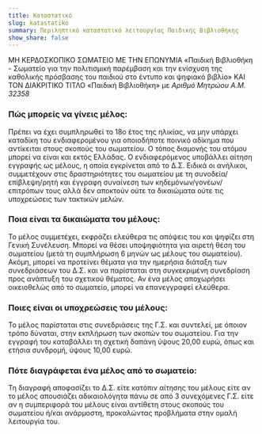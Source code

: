 ```yaml
---
title: Καταστατικό
slug: katastatiko
summary: Περιληπτικό καταστατικό λειτουργίας Παιδικής Βιβλιοθήκης
show_share: false
---
```


ΜΗ ΚΕΡΔΟΣΚΟΠΙΚΟ ΣΩΜΑΤΕΙΟ ΜΕ ΤΗΝ ΕΠΩΝΥΜΙΑ «Παιδική Βιβλιοθήκη - Σωματείο για την πολιτισμική παρέμβαση και την ενίσχυση της καθολικής πρόσβασης του παιδιού στο έντυπο και ψηφιακό βιβλίο» ΚΑΙ ΤΟΝ ΔΙΑΚΡΙΤΙΚΟ ΤΙΤΛΟ «Παιδική Βιβλιοθήκη» με *Αριθμό Μητρώου A.M. 32358*

### Πώς μπορείς να γίνεις μέλος:

Πρέπει να έχει συμπληρωθεί το 18ο έτος της ηλικίας, να μην υπάρχει καταδίκη του ενδιαφερομένου για οποιοδήποτε ποινικό αδίκημα που αντίκειται στους σκοπούς του σωματείου. Ο τόπος διαμονής του ατόμου μπορεί να είναι και εκτός Ελλάδας.
Ο ενδιαφερόμενος υποβάλλει αίτηση εγγραφής ως μέλους, η οποία εγκρίνεται από το Δ.Σ.
Ειδικά οι ανήλικοι, συμμετέχουν στις δραστηριότητες του σωματείου με τη συνοδεία/επίβλεψη/ρητή και έγγραφη συναίνεση των κηδεμόνων/γονέων/επιτρόπων τους αλλά δεν αποκτούν ούτε τα δικαιώματα ούτε τις υποχρεώσεις των τακτικών μελών.

### Ποια είναι τα δικαιώματα του μέλους:

Το μέλος συμμετέχει, εκφράζει ελεύθερα τις απόψεις του και ψηφίζει στη Γενική Συνέλευση. Μπορεί να θέσει υποψηφιότητα για αιρετή θέση του σωματείου (μετά τη συμπλήρωση 6 μηνών ως μέλους του σωματείου). Ακόμη, μπορεί να προτείνει θέματα για την ημερήσια διάταξη των συνεδριάσεων του Δ.Σ. και να παρίσταται στη συγκεκριμένη συνεδρίαση προς ανάπτυξη του σχετικού θέματος.
Αν ένα μέλος αποχωρήσει οικειοθελώς από το σωματείο, μπορεί να επανεγγραφεί ελεύθερα.

### Ποιες είναι οι υποχρεώσεις του μέλους:

 Το μέλος παρίσταται στις συνεδριάσεις της Γ.Σ. και συντελεί, με όποιον τρόπο δύναται, στην εκπλήρωση των σκοπών του σωματείου. Για την εγγραφή του καταβάλλει τη σχετική δαπάνη ύψους 20,00 ευρώ, όπως και ετήσια συνδρομή, ύψους 10,00 ευρώ.

### Πότε διαγράφεται ένα μέλος από το σωματείο:

Τη διαγραφή αποφασίζει το Δ.Σ. είτε κατόπιν αίτησης του μέλους είτε αν το μέλος απουσιάζει αδικαιολόγητα πάνω σε από 3 συνεχόμενες Γ.Σ. είτε αν η συμπεριφορά του μέλους είναι αντίθετη στους σκοπούς του σωματείου ή/και ανάρμοστη, προκαλώντας προβλήματα στην ομαλή λειτουργία του. 